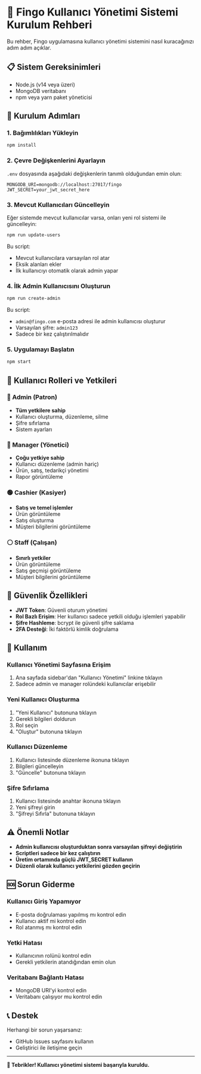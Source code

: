 # 🚀 Fingo Kullanıcı Yönetimi Sistemi Kurulum Rehberi

Bu rehber, Fingo uygulamasına kullanıcı yönetimi sistemini nasıl kuracağınızı adım adım açıklar.

## 📋 Sistem Gereksinimleri

- Node.js (v14 veya üzeri)
- MongoDB veritabanı
- npm veya yarn paket yöneticisi

## 🔧 Kurulum Adımları

### 1. Bağımlılıkları Yükleyin

```bash
npm install
```

### 2. Çevre Değişkenlerini Ayarlayın

`.env` dosyasında aşağıdaki değişkenlerin tanımlı olduğundan emin olun:

```env
MONGODB_URI=mongodb://localhost:27017/fingo
JWT_SECRET=your_jwt_secret_here
```

### 3. Mevcut Kullanıcıları Güncelleyin

Eğer sistemde mevcut kullanıcılar varsa, onları yeni rol sistemi ile güncelleyin:

```bash
npm run update-users
```

Bu script:
- Mevcut kullanıcılara varsayılan rol atar
- Eksik alanları ekler
- İlk kullanıcıyı otomatik olarak admin yapar

### 4. İlk Admin Kullanıcısını Oluşturun

```bash
npm run create-admin
```

Bu script:
- `admin@fingo.com` e-posta adresi ile admin kullanıcısı oluşturur
- Varsayılan şifre: `admin123`
- Sadece bir kez çalıştırılmalıdır

### 5. Uygulamayı Başlatın

```bash
npm start
```

## 👥 Kullanıcı Rolleri ve Yetkileri

### 🔴 Admin (Patron)
- **Tüm yetkilere sahip**
- Kullanıcı oluşturma, düzenleme, silme
- Şifre sıfırlama
- Sistem ayarları

### 🔵 Manager (Yönetici)
- **Çoğu yetkiye sahip**
- Kullanıcı düzenleme (admin hariç)
- Ürün, satış, tedarikçi yönetimi
- Rapor görüntüleme

### 🟢 Cashier (Kasiyer)
- **Satış ve temel işlemler**
- Ürün görüntüleme
- Satış oluşturma
- Müşteri bilgilerini görüntüleme

### ⚪ Staff (Çalışan)
- **Sınırlı yetkiler**
- Ürün görüntüleme
- Satış geçmişi görüntüleme
- Müşteri bilgilerini görüntüleme

## 🔐 Güvenlik Özellikleri

- **JWT Token**: Güvenli oturum yönetimi
- **Rol Bazlı Erişim**: Her kullanıcı sadece yetkili olduğu işlemleri yapabilir
- **Şifre Hashleme**: bcrypt ile güvenli şifre saklama
- **2FA Desteği**: İki faktörlü kimlik doğrulama

## 📱 Kullanım

### Kullanıcı Yönetimi Sayfasına Erişim

1. Ana sayfada sidebar'dan "Kullanıcı Yönetimi" linkine tıklayın
2. Sadece admin ve manager rolündeki kullanıcılar erişebilir

### Yeni Kullanıcı Oluşturma

1. "Yeni Kullanıcı" butonuna tıklayın
2. Gerekli bilgileri doldurun
3. Rol seçin
4. "Oluştur" butonuna tıklayın

### Kullanıcı Düzenleme

1. Kullanıcı listesinde düzenleme ikonuna tıklayın
2. Bilgileri güncelleyin
3. "Güncelle" butonuna tıklayın

### Şifre Sıfırlama

1. Kullanıcı listesinde anahtar ikonuna tıklayın
2. Yeni şifreyi girin
3. "Şifreyi Sıfırla" butonuna tıklayın

## ⚠️ Önemli Notlar

- **Admin kullanıcısı oluşturduktan sonra varsayılan şifreyi değiştirin**
- **Scriptleri sadece bir kez çalıştırın**
- **Üretim ortamında güçlü JWT_SECRET kullanın**
- **Düzenli olarak kullanıcı yetkilerini gözden geçirin**

## 🆘 Sorun Giderme

### Kullanıcı Giriş Yapamıyor
- E-posta doğrulaması yapılmış mı kontrol edin
- Kullanıcı aktif mi kontrol edin
- Rol atanmış mı kontrol edin

### Yetki Hatası
- Kullanıcının rolünü kontrol edin
- Gerekli yetkilerin atandığından emin olun

### Veritabanı Bağlantı Hatası
- MongoDB URI'yi kontrol edin
- Veritabanı çalışıyor mu kontrol edin

## 📞 Destek

Herhangi bir sorun yaşarsanız:
- GitHub Issues sayfasını kullanın
- Geliştirici ile iletişime geçin

---

**🎉 Tebrikler! Kullanıcı yönetimi sistemi başarıyla kuruldu.**
